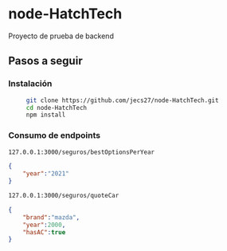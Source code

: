 # node-HatchTech
Proyecto de prueba de backend

## Pasos a seguir

### Instalación
```bash
     git clone https://github.com/jecs27/node-HatchTech.git
     cd node-HatchTech
     npm install
```
### Consumo de endpoints
```bash
127.0.0.1:3000/seguros/bestOptionsPerYear
```


```json
{
    "year":"2021"
}
```

```bash
127.0.0.1:3000/seguros/quoteCar
```
```json
{
    "brand":"mazda",
    "year":2000,
    "hasAC":true
}

```


